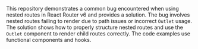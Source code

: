 This repository demonstrates a common bug encountered when using nested routes in React Router v6 and provides a solution. The bug involves nested routes failing to render due to path issues or incorrect `Outlet` usage. The solution shows how to properly structure nested routes and use the `Outlet` component to render child routes correctly.  The code examples use functional components and hooks.